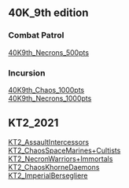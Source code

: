 ## 40K_9th edition

### Combat Patrol
[40K9th_Necrons_500pts](./40K_Necrons_500pts.html)

### Incursion

[40K9th_Chaos_1000pts](./40K_chaos_1000pts.html)\
[40K9th_Necrons_1000pts](./40K_Necrons_1000pts.html)

## KT2_2021

[KT2_AssaultIntercessors](./KT_AssaultIntercessors.html)\
[KT2_ChaosSpaceMarines+Cultists](./KT_ChaosSpaceMarines%2BCultists.html)\
[KT2_NecronWarriors+Immortals](./KT_NecronWarriors+Immortals.html)\
[KT2_ChaosKhorneDaemons](./KT_ChaosDaemons.html)\
[KT2_ImperialBersegliere](./KT_ImperialBersegliere.html)



